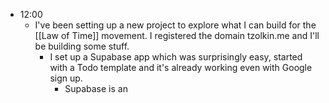 - 12:00
	- I've been setting up a new project to explore what I can build for the [[Law of Time]] movement. I registered the domain tzolkin.me and I'll be building some stuff.
		- I set up a Supabase app which was surprisingly easy, started with a Todo template and it's already working even with Google sign up.
			- Supabase is an